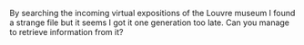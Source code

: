 By searching the incoming virtual expositions of the Louvre museum I found a strange file but it seems I got it one generation too late. Can you manage to retrieve information from it?
